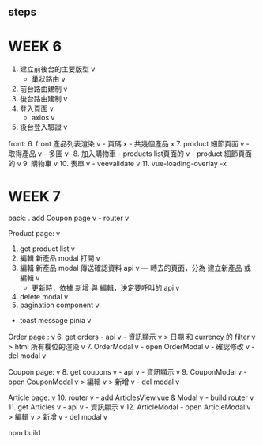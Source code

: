 
## steps

# WEEK 6
1. 建立前後台的主要版型 v
    - 巢狀路由 v
2. 前台路由建制 v
3. 後台路由建制 v
4. 登入頁面 v
    - axios v
5. 後台登入驗證 v


front: 
6. front 產品列表渲染 v
    - 頁碼 x
    - 共幾個產品 x
7. product 細節頁面 v
    - 取得產品 v
    - 多圖 v- 
8. 加入購物車 
    - products list頁面的 v
    - product 細節頁面的 v
9. 購物車 v
10. 表單 v
    - veevalidate v
11. vue-loading-overlay -x

# WEEK 7
back: 
. add Coupon page v
    - router v

Product page: v
1. get product list v
2. 編輯 新產品 modal 打開 v
3. 編輯 新產品 modal 傳送確認資料 api v
    — 轉去的頁面，分為 建立新產品 或 編輯 v
    - 更新時，依據 新增 與 編輯，決定要呼叫的 api v
4. delete modal v
5. pagination component v

+ toast message pinia v

Order page : v
6. get orders 
    - api v
    - 資訊顯示 v
        > 日期 和 currency 的 filter v
        > html 所有欄位的渲染 v
7. OrderModal v
    - open OrderModal v
    - 確認修改 v
    - del modal v
 
Coupon page: v
8. get coupons v
    - api v
    - 資訊顯示 v
9. CouponModal v
    - open CouponModal v
        > 編輯 v
        > 新增 v
    - del modal v

Article page: v
10. router v
    - add ArticlesView.vue & Modal v
    - build router v
11. get Articles v
    - api v
    - 資訊顯示 v
12. ArticleModal 
    - open ArticleModal v
        > 編輯 v
        > 新增 v
    - del modal v


npm build